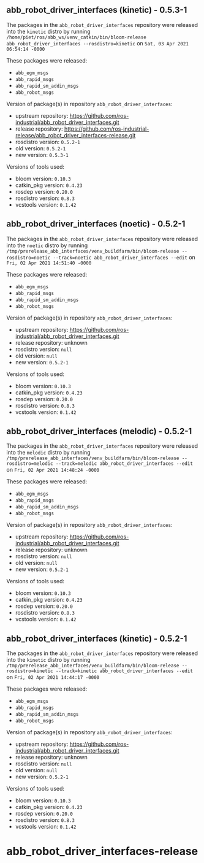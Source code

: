 ## abb_robot_driver_interfaces (kinetic) - 0.5.3-1

The packages in the `abb_robot_driver_interfaces` repository were released into the `kinetic` distro by running `/home/piet/ros/abb_ws/venv_catkin/bin/bloom-release abb_robot_driver_interfaces --rosdistro=kinetic` on `Sat, 03 Apr 2021 06:54:14 -0000`

These packages were released:
- `abb_egm_msgs`
- `abb_rapid_msgs`
- `abb_rapid_sm_addin_msgs`
- `abb_robot_msgs`

Version of package(s) in repository `abb_robot_driver_interfaces`:

- upstream repository: https://github.com/ros-industrial/abb_robot_driver_interfaces.git
- release repository: https://github.com/ros-industrial-release/abb_robot_driver_interfaces-release.git
- rosdistro version: `0.5.2-1`
- old version: `0.5.2-1`
- new version: `0.5.3-1`

Versions of tools used:

- bloom version: `0.10.3`
- catkin_pkg version: `0.4.23`
- rosdep version: `0.20.0`
- rosdistro version: `0.8.3`
- vcstools version: `0.1.42`


## abb_robot_driver_interfaces (noetic) - 0.5.2-1

The packages in the `abb_robot_driver_interfaces` repository were released into the `noetic` distro by running `/tmp/prerelease_abb_interfaces/venv_buildfarm/bin/bloom-release --rosdistro=noetic --track=noetic abb_robot_driver_interfaces --edit` on `Fri, 02 Apr 2021 14:51:40 -0000`

These packages were released:
- `abb_egm_msgs`
- `abb_rapid_msgs`
- `abb_rapid_sm_addin_msgs`
- `abb_robot_msgs`

Version of package(s) in repository `abb_robot_driver_interfaces`:

- upstream repository: https://github.com/ros-industrial/abb_robot_driver_interfaces.git
- release repository: unknown
- rosdistro version: `null`
- old version: `null`
- new version: `0.5.2-1`

Versions of tools used:

- bloom version: `0.10.3`
- catkin_pkg version: `0.4.23`
- rosdep version: `0.20.0`
- rosdistro version: `0.8.3`
- vcstools version: `0.1.42`


## abb_robot_driver_interfaces (melodic) - 0.5.2-1

The packages in the `abb_robot_driver_interfaces` repository were released into the `melodic` distro by running `/tmp/prerelease_abb_interfaces/venv_buildfarm/bin/bloom-release --rosdistro=melodic --track=melodic abb_robot_driver_interfaces --edit` on `Fri, 02 Apr 2021 14:48:24 -0000`

These packages were released:
- `abb_egm_msgs`
- `abb_rapid_msgs`
- `abb_rapid_sm_addin_msgs`
- `abb_robot_msgs`

Version of package(s) in repository `abb_robot_driver_interfaces`:

- upstream repository: https://github.com/ros-industrial/abb_robot_driver_interfaces.git
- release repository: unknown
- rosdistro version: `null`
- old version: `null`
- new version: `0.5.2-1`

Versions of tools used:

- bloom version: `0.10.3`
- catkin_pkg version: `0.4.23`
- rosdep version: `0.20.0`
- rosdistro version: `0.8.3`
- vcstools version: `0.1.42`


## abb_robot_driver_interfaces (kinetic) - 0.5.2-1

The packages in the `abb_robot_driver_interfaces` repository were released into the `kinetic` distro by running `/tmp/prerelease_abb_interfaces/venv_buildfarm/bin/bloom-release --rosdistro=kinetic --track=kinetic abb_robot_driver_interfaces --edit` on `Fri, 02 Apr 2021 14:44:17 -0000`

These packages were released:
- `abb_egm_msgs`
- `abb_rapid_msgs`
- `abb_rapid_sm_addin_msgs`
- `abb_robot_msgs`

Version of package(s) in repository `abb_robot_driver_interfaces`:

- upstream repository: https://github.com/ros-industrial/abb_robot_driver_interfaces.git
- release repository: unknown
- rosdistro version: `null`
- old version: `null`
- new version: `0.5.2-1`

Versions of tools used:

- bloom version: `0.10.3`
- catkin_pkg version: `0.4.23`
- rosdep version: `0.20.0`
- rosdistro version: `0.8.3`
- vcstools version: `0.1.42`


# abb_robot_driver_interfaces-release
